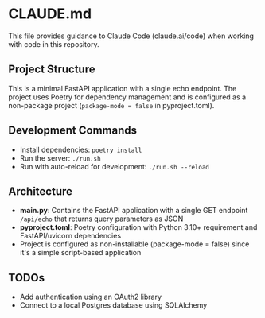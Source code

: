 # CLAUDE.md

This file provides guidance to Claude Code (claude.ai/code) when working with code in this repository.

## Project Structure

This is a minimal FastAPI application with a single echo endpoint. The project uses Poetry for dependency management and is configured as a non-package project (`package-mode = false` in pyproject.toml).

## Development Commands

- Install dependencies: `poetry install`
- Run the server: `./run.sh`
- Run with auto-reload for development: `./run.sh --reload`

## Architecture

- **main.py**: Contains the FastAPI application with a single GET endpoint `/api/echo` that returns query parameters as JSON
- **pyproject.toml**: Poetry configuration with Python 3.10+ requirement and FastAPI/uvicorn dependencies
- Project is configured as non-installable (package-mode = false) since it's a simple script-based application

## TODOs

- Add authentication using an OAuth2 library
- Connect to a local Postgres database using SQLAlchemy
